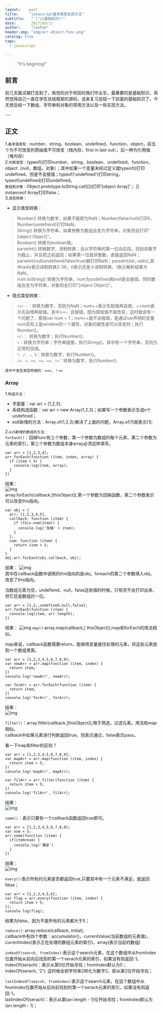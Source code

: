 ```yaml
---
layout:    post
title:     "javascript基本类型及其方法"
subtitle:   " \"js基础知识\""
date:       2017/09/11
author:     "CaoFan"
header-img: "img/arr-object-func.png"
catalog: true
tags:
  - javascript

---
```


>"It's begining!"  


## 前言

前几天面试被打击到了，我觉的对于校招的我们毕业生，最重要的是基础知识，突然觉得自己一直在学在总结框架的源码，该来复习总结一下前面的基础知识了。今天想总结一下数组、字符串和对象的常用方法以及一些实现方法。

<p id="build"></p>
---

## 正文       

1.`基本值类型：`number、string、boolean、undefined、function、object，前五个为不可改变的原始值不可改变（栈内存，first in last out），后一种为引用值（堆内存）           
2.`判断类型：`typeof()打印number、string、boolean、undefined、function、object（null，数组，对象）；其中如果一个变量未经过定义就typeof()打印undefined，但是不会报错；typeof('undefined')打印string，typeof(undefined)打印undefined。                     
`数组和对象：`Object.prototype.toString.call([])打印'[object Array]'； [] instanceof Array打印false；               
3.`类型转换：`
* 显示类型转换：     
> Number()  转换为数字，如果不能即为NaN；Number(false/null)打印0，Number(undefiend)打印NaN。     
  String()  转换为字符串，如果参数为数组会变为字符串，对象则会打印"[object Object]"。             
  Boolean()  转换为boolean值。           
  parseInt()  转换数字，进制转换；会以字符串的第一位向后找，找到非数字为截止，并且把之前返回；如果第一位就非整数，直接返回NaN；parseInt(null/undefiend/false/true)都打印NaN；parseInt(str, radix),其中radix表示进制转换2-36，0表示还是十进制转换，1表示解析结果为NaN。        
  num.toString()  转换为字符串，num为undefined和null是会报错，同时数组会变为字符串，对象则会打印"[object Object]"。          

* 隐式类型转换：   
> `++/--`：转换为数字，否则为NaN；num++表示先赋值再自增，++num表示先自增再赋值。其中`1++`，会报错，因为原始值不能改变，这时就会有一个问题了，那我var num = 1；num++就不会报错，是通过var声明的变量num实际上是window的一个属性，对象的属性是可以改变的；执行Number()。                  
`+/-`： 转换为数字；执行Number();              
`+`：转换为字符串；字符串链接，执行String()，其中有一个字符串，否则为正常的加减。      
`*、/、-、%`：转换为数字，执行Number()。              
`/>、<、>=、<=、==、!=`：转换为数字，执行Number().           

`其中不发生类型转换的：===、！==`

               


### Array   
1.`构造方法：`      
+ 字面量：var arr = [1,2,3];     
+ 系统构造函数：var arr = new Array(1,2,3)；如果写一个参数表示生成n个undefined；            
+ es6新增的方法：Array.of(1,2,3);解决了上面的问题，Array.of(1)就表示[1];      

2.`es5新增的数组的方法：`         
 `forEach()`：回掉func有三个参数，第一个参数为数组的每个元素，第二个参数为元素的索引，第三个参数为数组本身array必须这样填写。      

    var arr = [1,2,3,4];
    arr.forEach(function (item, index, array) {
      if (item < 4) {
        console.log(item, array);
      }
    })    

  结果：   
![img](/img/in-post/arr-object-func/arr-foreach1.png)     
array.forEach(callback,[thisObject]),第一个参数为回掉函数，第二个参数表示可以改变this指向。             

    var obj = {
      arr: [1,2,3,4,5],
      callback: function (item) {
        if (this.num(item)) {
          console.log('及格' + item);
        }
      },
      num: function (item) {
        return item > 3;
      }
    }
    obj.arr.forEach(obj.callback, obj);

  结果：
![img](/img/in-post/arr-object-func/arr-foreach2.png)        
其中在callback函数中调用的this指向的是obj，foreach的第二个参数填入obj，改变了this指向。      

当数组元素为空，undefiend，null，false这些值的时候，只有空不会打印出来，但它还是数组的一位。    

    var arr = [1,2,,undefined,null,false];
    arr.forEach(function (item) {
      console.log(item, arr.length);
    })

  结果： 
![img](/img/in-post/arr-object-func/arr-foreach3.png) 
 `map()`:array.map(callback,[ thisObject]);map和forEach的用法相似。       

map来说，callback函数需要return，能够用变量接住处理的元素，将这些元素放到一个数组里面。     

    var arr = [1,2,3,4,5,6,7,8,9];
    var newArr = arr.map(function (item, index) {
      return item;
    })
    console.log('newArr', newArr);

    var forArr = arr.forEach(function (item) {
      return item;
    })
    console.log('forArr', forArr);

  结果：    
![img](/img/in-post/arr-object-func/arr-map1.png)      

 `filter()`：array.filter(callback,[thisObject]);用于筛选，过滤元素。用法和map相似。     
callback中如果元素进行判断返回true，则表示通过，false表示pass。     

看一下map和filter的区别？       

    var arr = [1,2,3,4,5,6,7,8,9];
    var mapArr = arr.map(function (item, index) {
      return item > 5;
    })
    console.log('mapArr', mapArr);

    var filArr = arr.filter(function (item) {
      return item > 5;
    })
    console.log('filArr', filArr);

结果：   
![img](/img/in-post/arr-object-func/arr-filter1.png)   

 `some()`：表示只要有一个callback函数返回true即可。      

    var arr = [1,2,3,4,5,6,7,8,9];
    var num = 5;
    arr.some(function (item) {
      if(item>num) {
        console.log('满足')
      }
    })

结果：   
![img](/img/in-post/arr-object-func/arr-some1.png) 

 `every()`:表示所有的元素是否都返回true,只要其中有一个元素不满足，就返回false；   

    var arr = [1,2,3,4,5,6];
    var flag = arr.every(function (item, index) {
      return item > 5;
    });
    console.log(flag);

结果为false，因为不是所有的元素都大于5；        

  `reduce()`: array.reduce(callback, initial);          
  callback中有四个参数：accumulator()，currentValue(当前数组的元素值)，currentIndex(表示正在处理的数组元素的索引)，array(表示当前的数组)

`indexOf(search, fromIndex)`:表示这个search元素，在这个数组中从fromIndex位置开始从前向后找到的第一个serach元素的索引，如果没有则返回-1。       
indexOf(serach)：表示从第0位开始寻找；fromIndex默认为0；       
indexOf(serach, '2'): 这时候会把字符串2转化为数字2，即从第2位开始寻找；       

`lastIndexOf(search, fromIndex)`:表示这个search元素，在这个数组中从fromIndex位置开始从后向前找到的第一个serach元素的索引，如果没有则返回-1。    
lastIndexOf(serach)：表示从第(arr.length - 1)位开始寻找；fromIndex默认为(arr.length - 1)；      
